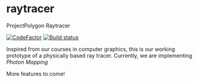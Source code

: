 # raytracer
ProjectPolygon Raytracer

[![CodeFactor](https://www.codefactor.io/repository/github/tbgiles/raytracer/badge)](https://www.codefactor.io/repository/github/tbgiles/raytracer) [![Build status](https://ci.appveyor.com/api/projects/status/83k0apekcjlsje63/branch/master?svg=true)](https://ci.appveyor.com/project/tbgiles/raytracer/branch/master)

Inspired from our courses in computer graphics, this is our working prototype of a physically based ray tracer.
Currently, we are implementing _Photon Mapping_

More features to come!
